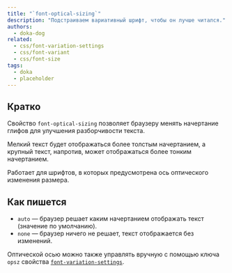 ```yaml
---
title: "`font-optical-sizing`"
description: "Подстраиваем вариативный шрифт, чтобы он лучше читался."
authors:
  - doka-dog
related:
  - css/font-variation-settings
  - css/font-variant
  - css/font-size
tags:
  - doka
  - placeholder
---
```


## Кратко

Свойство `font-optical-sizing` позволяет браузеру менять начертание глифов для улучшения разборчивости текста.

Мелкий текст будет отображаться более толстым начертанием, а крупный текст, напротив, может отображаться более тонким начертанием.

Работает для шрифтов, в которых предусмотрена ось оптического изменения размера.

## Как пишется

- `auto` — браузер решает каким начертанием отображать текст (значение по умолчанию).
- `none` — браузер ничего не решает, текст отображается без изменений.

Оптической осью можно также управлять вручную с помощью ключа `opsz` свойства [`font-variation-settings`](/css/font-variation-settings/).
